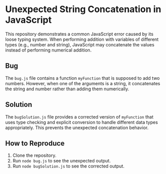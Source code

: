 # Unexpected String Concatenation in JavaScript

This repository demonstrates a common JavaScript error caused by its loose typing system. When performing addition with variables of different types (e.g., number and string), JavaScript may concatenate the values instead of performing numerical addition.

## Bug

The `bug.js` file contains a function `myFunction` that is supposed to add two numbers.  However, when one of the arguments is a string, it concatenates the string and number rather than adding them numerically.

## Solution

The `bugSolution.js` file provides a corrected version of `myFunction` that uses type checking and explicit conversion to handle different data types appropriately. This prevents the unexpected concatenation behavior.

## How to Reproduce

1. Clone the repository.
2. Run `node bug.js` to see the unexpected output.
3. Run `node bugSolution.js` to see the corrected output.